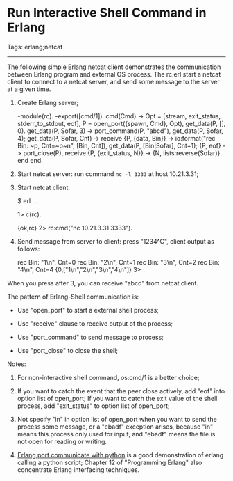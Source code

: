 # Run Interactive Shell Command in Erlang
Tags: erlang;netcat

------

The following simple Erlang netcat client demonstrates the communication between Erlang program and external OS process. The rc.erl start a netcat client to connect to a netcat server, and send some message to the server at a given time.

 

1. Create Erlang server;
 
    -module(rc). 
    -export([cmd/1]). 
    cmd(Cmd) -> 
        Opt = [stream, exit_status, stderr_to_stdout, eof], 
        P = open_port({spawn, Cmd}, Opt), 
        get_data(P, [], 0). 
    get_data(P, Sofar, 3) -> 
        port_command(P, "abcd"), 
        get_data(P, Sofar, 4); 
    get_data(P, Sofar, Cnt) -> 
        receive 
            {P, {data, Bin}} -> 
                io:format("rec Bin: ~p, Cnt=~p~n", [Bin, Cnt]), 
                get_data(P, [Bin|Sofar], Cnt+1); 
            {P, eof} -> 
                port_close(P), 
                receive 
                    {P, {exit_status, N}} -> 
                        {N, lists:reverse(Sofar)} 
                end 
        end. 

1. Start netcat server: run command `nc -l 3333` at host 10.21.3.31;

1. Start netcat client:

    $ erl 
    ...

    1> c(rc).

    {ok,rc} 
    2> rc:cmd("nc 10.21.3.31 3333").

1. Send message from server to client: press "1<CR>2<CR>3<CR>4<CR>^C", client output as follows:

    rec Bin: "1\n", Cnt=0
    rec Bin: "2\n", Cnt=1 
    rec Bin: "3\n", Cnt=2 
    rec Bin: "4\n", Cnt=4 
    {0,["1\n","2\n","3\n","4\n"]} 
    3> 

When you press <CR> after 3, you can receive "abcd" from netcat client.

The pattern of Erlang-Shell communication is: 

* Use "open_port" to start a external shell process;

* Use "receive" clause to receive output of the process;

* Use "port_command" to send message to process;

* Use "port_close" to close the shell;

Notes:

1. For non-interactive shell command, os:cmd/1 is a better choice;

1. If you want to catch the event that the peer close actively, add "eof" into option list of open_port; If you want to catch the exit value of the shell process, add "exit_status" to option list of open_port;

1. Not specify "in" in option list of open_port when you want to send the process some message, or a "ebadf" exception arises, because "in" means this process only used for input, and "ebadf" means the file is not open for reading or writing.

1. [Erlang port communicate with python](http://www.cnblogs.com/gibbon/archive/2012/12/26/Erlang.html) is a good demonstration of erlang calling a python script; Chapter 12 of "Programming Erlang" also concentrate Erlang interfacing techniques.

